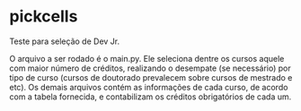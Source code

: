 # pickcells

Teste para seleção de Dev Jr.

O arquivo a ser rodado é o main.py. Ele seleciona dentre os cursos aquele com maior número de créditos, realizando o desempate (se necessário) por tipo de curso (cursos de doutorado prevalecem sobre cursos de mestrado e etc). Os demais arquivos contém as informações de cada curso, de acordo com a tabela fornecida, e contabilizam os créditos obrigatórios de cada um.
